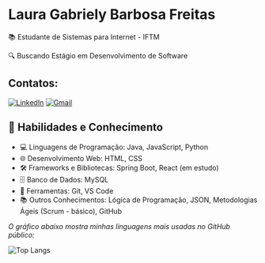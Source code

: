 # Laura Gabriely Barbosa Freitas 

📚 Estudante de Sistemas para Internet - IFTM 

🔍 Buscando Estágio em Desenvolvimento de Software

## Contatos:
[![LinkedIn](https://img.shields.io/badge/LinkedIn-0077B5?style=for-the-badge&logo=linkedin&logoColor=white)](https://www.linkedin.com/in/laura-gabriely-barbosa-604574266/)
[![Gmail](https://img.shields.io/badge/Gmail-333333?style=for-the-badge&logo=gmail&logoColor=red)](mailto:laura.587523la@gmail.com)

## 💼 Habilidades e Conhecimento
- 💻 Linguagens de Programação: Java, JavaScript, Python
- 🌐 Desenvolvimento Web: HTML, CSS
- 🛠️ Frameworks e Bibliotecas: Spring Boot, React (em estudo)
- 🗄️ Banco de Dados: MySQL
- 🔧 Ferramentas: Git, VS Code
- 📚 Outros Conhecimentos: Lógica de Programação, JSON, Metodologias Ágeis (Scrum - básico), GitHub
  
_O gráfico abaixo mostra minhas linguagens mais usadas no GitHub público:_

![Top Langs](https://github-readme-stats-git-masterrstaa-rickstaa.vercel.app/api/top-langs/?username=lauragabs&layout=compact&bg_color=000&border_color=30A3DC&title_color=E94D5F&text_color=FFF)
